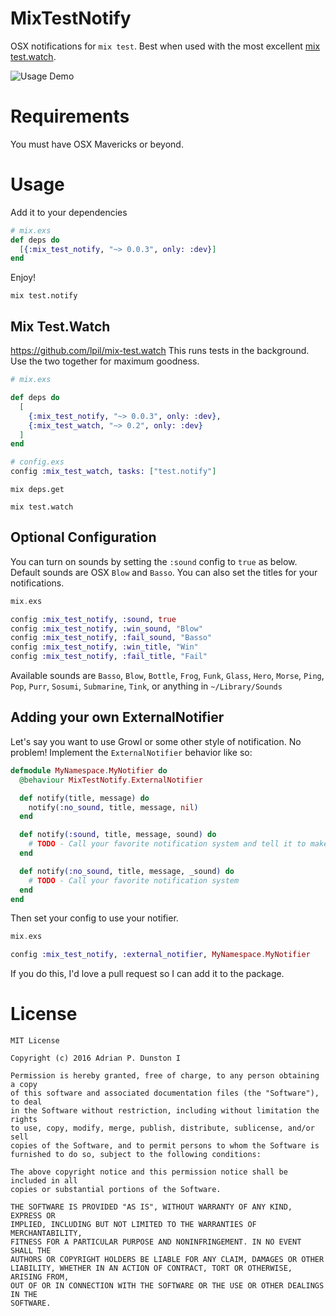 MixTestNotify
=============

OSX notifications for `mix test`. Best when used with the most excellent [mix test.watch](https://github.com/lpil/mix-test.watch).

![Usage Demo](https://cloud.githubusercontent.com/assets/1875157/17599747/8f893db6-5fce-11e6-8b02-fd6da97db414.gif)

# Requirements

You must have OSX Mavericks or beyond.

# Usage

Add it to your dependencies

```elixir
# mix.exs
def deps do
  [{:mix_test_notify, "~> 0.0.3", only: :dev}]
end
```

Enjoy!
```
mix test.notify
```

## Mix Test.Watch
https://github.com/lpil/mix-test.watch
This runs tests in the background. Use the two together for maximum goodness.

```elixir
# mix.exs

def deps do
  [
    {:mix_test_notify, "~> 0.0.3", only: :dev},
    {:mix_test_watch, "~> 0.2", only: :dev}
  ]
end
```

```elixir
# config.exs
config :mix_test_watch, tasks: ["test.notify"]
```

```
mix deps.get
```

```
mix test.watch
```

## Optional Configuration

You can turn on sounds by setting the `:sound` config to `true` as below. 
Default sounds are OSX `Blow` and `Basso`. You can also set the titles for
your notifications.

```elixir
mix.exs

config :mix_test_notify, :sound, true
config :mix_test_notify, :win_sound, "Blow"
config :mix_test_notify, :fail_sound, "Basso"
config :mix_test_notify, :win_title, "Win"
config :mix_test_notify, :fail_title, "Fail"
```
Available sounds are `Basso`, `Blow`, `Bottle`, `Frog`, `Funk`, `Glass`, `Hero`, `Morse`, `Ping`, `Pop`, `Purr`, `Sosumi`, `Submarine`, `Tink`, or anything in `~/Library/Sounds`

## Adding your own ExternalNotifier

Let's say you want to use Growl or some other style of notification. No problem!
Implement the `ExternalNotifier` behavior like so:

```elixir
defmodule MyNamespace.MyNotifier do
  @behaviour MixTestNotify.ExternalNotifier

  def notify(title, message) do
    notify(:no_sound, title, message, nil)
  end

  def notify(:sound, title, message, sound) do
    # TODO - Call your favorite notification system and tell it to make a noise
  end

  def notify(:no_sound, title, message, _sound) do
    # TODO - Call your favorite notification system
  end
end
```

Then set your config to use your notifier.

```elixir
mix.exs

config :mix_test_notify, :external_notifier, MyNamespace.MyNotifier
```

If you do this, I'd love a pull request so I can add it to the package.

# License
```
MIT License

Copyright (c) 2016 Adrian P. Dunston I

Permission is hereby granted, free of charge, to any person obtaining a copy
of this software and associated documentation files (the "Software"), to deal
in the Software without restriction, including without limitation the rights
to use, copy, modify, merge, publish, distribute, sublicense, and/or sell
copies of the Software, and to permit persons to whom the Software is
furnished to do so, subject to the following conditions:

The above copyright notice and this permission notice shall be included in all
copies or substantial portions of the Software.

THE SOFTWARE IS PROVIDED "AS IS", WITHOUT WARRANTY OF ANY KIND, EXPRESS OR
IMPLIED, INCLUDING BUT NOT LIMITED TO THE WARRANTIES OF MERCHANTABILITY,
FITNESS FOR A PARTICULAR PURPOSE AND NONINFRINGEMENT. IN NO EVENT SHALL THE
AUTHORS OR COPYRIGHT HOLDERS BE LIABLE FOR ANY CLAIM, DAMAGES OR OTHER
LIABILITY, WHETHER IN AN ACTION OF CONTRACT, TORT OR OTHERWISE, ARISING FROM,
OUT OF OR IN CONNECTION WITH THE SOFTWARE OR THE USE OR OTHER DEALINGS IN THE
SOFTWARE.
```
